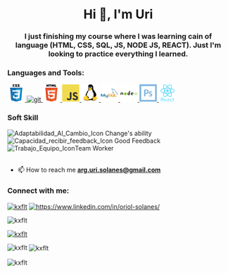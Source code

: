 <h1 align="center">Hi 👋, I'm Uri</h1>
<h3 align="center">I just finishing my course where I was learning cain of language (HTML, CSS, SQL, JS, NODE JS, REACT).
Just I'm looking to practice everything I learned.</h3>

<h3 align="left">Languages and Tools:</h3>
<p align="left"> <a href="https://www.w3schools.com/css/" target="_blank" rel="noreferrer"> <img src="https://raw.githubusercontent.com/devicons/devicon/master/icons/css3/css3-original-wordmark.svg" alt="css3" width="40" height="40"/> </a> <a href="https://git-scm.com/" target="_blank" rel="noreferrer"> <img src="https://www.vectorlogo.zone/logos/git-scm/git-scm-icon.svg" alt="git" width="40" height="40"/> </a> <a href="https://www.w3.org/html/" target="_blank" rel="noreferrer"> <img src="https://raw.githubusercontent.com/devicons/devicon/master/icons/html5/html5-original-wordmark.svg" alt="html5" width="40" height="40"/> </a> <a href="https://developer.mozilla.org/en-US/docs/Web/JavaScript" target="_blank" rel="noreferrer"> <img src="https://raw.githubusercontent.com/devicons/devicon/master/icons/javascript/javascript-original.svg" alt="javascript" width="40" height="40"/> </a> <a href="https://www.linux.org/" target="_blank" rel="noreferrer"> <img src="https://raw.githubusercontent.com/devicons/devicon/master/icons/linux/linux-original.svg" alt="linux" width="40" height="40"/> </a> <a href="https://www.mysql.com/" target="_blank" rel="noreferrer"> <img src="https://raw.githubusercontent.com/devicons/devicon/master/icons/mysql/mysql-original-wordmark.svg" alt="mysql" width="40" height="40"/> </a> <a href="https://nodejs.org" target="_blank" rel="noreferrer"> <img src="https://raw.githubusercontent.com/devicons/devicon/master/icons/nodejs/nodejs-original-wordmark.svg" alt="nodejs" width="40" height="40"/> </a> <a href="https://www.photoshop.com/en" target="_blank" rel="noreferrer"> <img src="https://raw.githubusercontent.com/devicons/devicon/master/icons/photoshop/photoshop-line.svg" alt="photoshop" width="40" height="40"/> </a> <a href="https://reactjs.org/" target="_blank" rel="noreferrer"> <img src="https://raw.githubusercontent.com/devicons/devicon/master/icons/react/react-original-wordmark.svg" alt="react" width="40" height="40"/> </a> </p>



<h3 class="sc-f61a956f-2 cjdiUm">Soft Skill</h3><div class="sc-1c5ffc37-3 fbKQvW"><div class="sc-1c5ffc37-4 fUFgs"><img src="https://media-asgard.s3.eu-west-1.amazonaws.com/18e14432-caf9-4de9-8d70-145115c7d930_Theme%3DLight%2C%20Category%3DSkills%2C%20Type%3DChange.svg" alt="Adaptabilidad_Al_Cambio_Icon" aria-hidden="true">
  <span>Change's ability</span></div>
  <div class="sc-1c5ffc37-4 fUFgs"><img src="https://media-asgard.s3.eu-west-1.amazonaws.com/5c549aa9-bcd0-4fbb-8a74-88c6fad272c9_Theme%3DLight%2C%20Category%3DSkills%2C%20Type%3DFeeedback%20%28receive%29.svg" alt="Capacidad_recibir_feedback_Icon" aria-hidden="true">
    <span>Good Feedback</span></div><div class="sc-1c5ffc37-4 fUFgs"><img src="https://media-asgard.s3.eu-west-1.amazonaws.com/1c1163a6-8693-48e8-86b1-9963543dc91e_Theme%3DLight%2C%20Category%3DSkills%2C%20Type%3DTeamwork.svg" alt="Trabajo_Equipo_Icon" aria-hidden="true"><span>Team Worker</span></div>
</div>

<br>


- 📫 How to reach me **arg.uri.solanes@gmail.com**

<h3 align="left">Connect with me:</h3>
<p align="left">
<a href="https://dev.to/kxflt" target="blank"><img align="center" src="https://raw.githubusercontent.com/rahuldkjain/github-profile-readme-generator/master/src/images/icons/Social/devto.svg" alt="kxflt" height="30" width="40" /></a>
<a href="https://linkedin.com/in/https://www.linkedin.com/in/oriol-solanes/" target="blank"><img align="center" src="https://raw.githubusercontent.com/rahuldkjain/github-profile-readme-generator/master/src/images/icons/Social/linked-in-alt.svg" alt="https://www.linkedin.com/in/oriol-solanes/" height="30" width="40" /></a>
</p>

<p align="left"> <img src="https://komarev.com/ghpvc/?username=kxflt&label=Profile%20views&color=0e75b6&style=flat" alt="kxflt" /> </p>

<p align="left"> <a href="https://github.com/ryo-ma/github-profile-trophy"><img src="https://github-profile-trophy.vercel.app/?username=kxflt" alt="kxflt" /></a> </p>

<p><img align="left" src="https://github-readme-stats.vercel.app/api/top-langs?username=kxflt&show_icons=true&locale=en&layout=compact" alt="kxflt" /></p>

<p>&nbsp;<img align="center" src="https://github-readme-stats.vercel.app/api?username=kxflt&show_icons=true&locale=en" alt="kxflt" /></p>

<p><img align="center" src="https://github-readme-streak-stats.herokuapp.com/?user=kxflt&" alt="kxflt" /></p>
